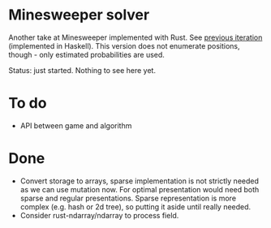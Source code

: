 # Minesweeper solver

Another take at Minesweeper implemented with Rust.
See [previous iteration](https://github.com/PetrGlad/robo-minesweeper) (implemented in Haskell). This version does not enumerate positions, though - only estimated probabilities are used.

Status: just started. Nothing to see here yet.

# To do

* API between game and algorithm

# Done

* Convert storage to arrays, sparse implementation is not strictly needed as we can use mutation now. For optimal presentation would need both sparse and regular presentations. Sparse representation is more complex (e.g. hash or 2d tree), so putting it aside until really needed.
* Consider rust-ndarray/ndarray to process field.
